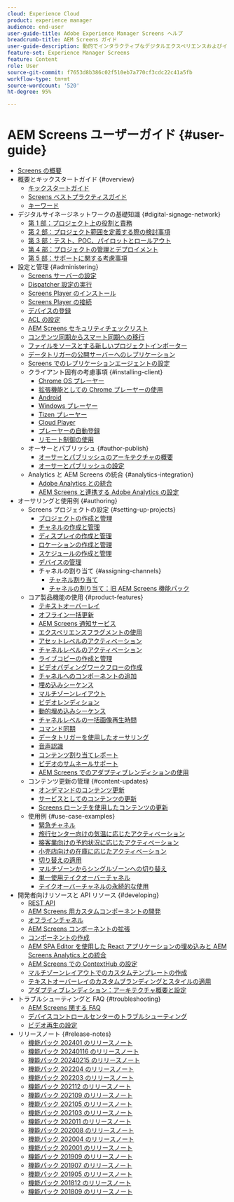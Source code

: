 ```yaml
---
cloud: Experience Cloud
product: experience manager
audience: end-user
user-guide-title: Adobe Experience Manager Screens ヘルプ
breadcrumb-title: AEM Screens ガイド
user-guide-description: 動的でインタラクティブなデジタルエクスペリエンスおよびインタラクションの公開を可能にするデジタル署名ソリューションの使用方法について説明します。
feature-set: Experience Manager Screens
feature: Content
role: User
source-git-commit: f7653d8b386c02f510eb7a770cf3cdc22c41a5fb
workflow-type: tm+mt
source-wordcount: '520'
ht-degree: 95%

---
```



# AEM Screens ユーザーガイド {#user-guide}

+ [Screens の概要](aem-screens-introduction.md)
+ 概要とキックスタートガイド {#overview}
   + [キックスタートガイド](kickstart-for-aem-screens.md)
   + [Screens ベストプラクティスガイド](https://experienceleague.adobe.com/ja/docs/experience-manager-screens/using/about-guide)
   + [キーワード](screens-glossary.md)
+ デジタルサイネージネットワークの基礎知識 {#digital-signage-network}
   + [第 1 部：プロジェクト上の役割と責務](project-roles-responsibilities.md)
   + [第 2 部：プロジェクト範囲を定義する際の検討事項](project-considerations.md)
   + [第 3 部：テスト、POC、パイロットとロールアウト](testing-pocs-pilots-rollouts.md)
   + [第 4 部：プロジェクトの管理とデプロイメント](project-management-and-deployment.md)
   + [第 5 部：サポートに関する考慮事項](support-considerations.md)
+ 設定と管理 {#administering}
   + [Screens サーバーの設定](configuring-screens-introduction.md)
   + [Dispatcher 設定の実行](dispatcher-configurations-aem-screens.md)
   + [Screens Player のインストール](installing-screens-player.md)
   + [Screens Player の接続](working-with-screens-player.md)
   + [デバイスの登録](device-registration.md)
   + [ACL の設定](setting-up-acls.md)
   + [AEM Screens セキュリティチェックリスト](security-checklist.md)
   + [コンテンツ同期からスマート同期への移行](smartsync.md)
   + [ファイルをソースとする新しいプロジェクトインポーター](project-importer.md)
   + [データトリガーの公開サーバーへのレプリケーション](replicating-data-triggers.md)
   + [Screens でのレプリケーションエージェントの設定](configure-screens-replication.md)
   + クライアント固有の考慮事項 {#installing-client}
      + [Chrome OS プレーヤー](implementing-chrome-os-player.md)
      + [拡張機能としての Chrome プレーヤーの使用](using-chrome-player-as-an-extension.md)
      + [Android](implementing-android-player.md)
      + [Windows プレーヤー](implementing-windows-player.md)
      + [Tizen プレーヤー](tizen-player.md)
      + [Cloud Player](implementing-cloud-player.md)
      + [プレーヤーの自動登録](auto-registration-players.md)
      + [リモート制御の使用](implementing-remote-control.md)
   + オーサーとパブリッシュ {#author-publish}
      + [オーサーとパブリッシュのアーキテクチャの概要](author-publish-architecture-overview.md)
      + [オーサーとパブリッシュの設定](author-and-publish.md)
   + Analytics と AEM Screens の統合 {#analytics-integration}
      + [Adobe Analytics との統合](adobe-analytics-integration-aem-screens.md)
      + [AEM Screens と連携する Adobe Analytics の設定](configuring-adobe-analytics-aem-screens.md)
+ オーサリングと使用例 {#authoring}
   + Screens プロジェクトの設定 {#setting-up-projects}
      + [プロジェクトの作成と管理](creating-a-screens-project.md)
      + [チャネルの作成と管理](managing-channels.md)
      + [ディスプレイの作成と管理](managing-displays.md)
      + [ロケーションの作成と管理](managing-locations.md)
      + [スケジュールの作成と管理](managing-schedules.md)
      + [デバイスの管理](managing-devices.md)
      + チャネルの割り当て {#assigning-channels}
         + [チャネル割り当て](channel-assignment-latest-fp.md)
         + [チャネルの割り当て：旧 AEM Screens 機能パック](channel-assignment.md)
   + コア製品機能の使用 {#product-features}
      + [テキストオーバーレイ](text-overlay.md)
      + [オフライン一括更新](bulk-offline-update.md)
      + [AEM Screens 通知サービス](screens-notifications-service.md)
      + [エクスペリエンスフラグメントの使用](experience-fragments-in-screens.md)
      + [アセットレベルのアクティベーション](asset-level-scheduling.md)
      + [チャネルレベルのアクティベーション](channel-level-activation.md)
      + [ライブコピーの作成と管理](managing-livecopy.md)
      + [ビデオパディングワークフローの作成](creating-a-video-padding-workflow.md)
      + [チャネルへのコンポーネントの追加](adding-components-to-a-channel.md)
      + [埋め込みシーケンス](embedded-sequences.md)
      + [マルチゾーンレイアウト](multi-zone-layout-aem-screens.md)
      + [ビデオレンディション](generating-renditions.md)
      + [動的埋め込みシーケンス](dynamic-embedded-sequences.md)
      + [チャネルレベルの一括画像再生時間](channel-level-image-playback.md)
      + [コマンド同期](using-command-sync.md)
      + [データトリガーを使用したオーサリング](authoring-data-triggers.md)
      + [音声認識](voice-recognition.md)
      + [コンテンツ割り当てレポート](content-assignment-report.md)
      + [ビデオのサムネールサポート](thumbnail-support.md)
      + [AEM Screens でのアダプティブレンディションの使用](using-adaptive-renditions.md)
   + コンテンツ更新の管理 {#content-updates}
      + [オンデマンドのコンテンツ更新](on-demand-content.md)
      + [サービスとしてのコンテンツの更新](content-update-as-a-service.md)
      + [Screens ローンチを使用したコンテンツの更新](launches.md)
   + 使用例 {#use-case-examples}
      + [緊急チャネル](emergency-channel.md)
      + [旅行センター向けの気温に応じたアクティベーション](local-temperature-activation.md)
      + [接客業向けの予約状況に応じたアクティベーション](hospitality-reservation-activation.md)
      + [小売店向けの在庫に応じたアクティベーション](retail-inventory-activation.md)
      + [切り替えの適用](applying-transitions.md)
      + [マルチゾーンからシングルゾーンへの切り替え](multizone-to-singlezone.md)
      + [単一使用テイクオーバーチャネル](single-use-takeover-channel.md)
      + [テイクオーバーチャネルの永続的な使用](perpetual-takeover-channel.md)
+ 開発者向けリソースと API リソース {#developing}
   + [REST API](rest-api.md)
   + [AEM Screens 用カスタムコンポーネントの開発](developing-custom-component-tutorial-develop.md)
   + [オフラインチャネル](offline-channels.md)
   + [AEM Screens コンポーネントの拡張](extending-component-tutorial-develop.md)
   + [コンポーネントの作成](creating-components.md)
   + [AEM SPA Editor を使用した React アプリケーションの埋め込みと AEM Screens Analytics との統合](embedding-react-app.md)
   + [AEM Screens での ContextHub の設定](configuring-context-hub.md)
   + [マルチゾーンレイアウトでのカスタムテンプレートの作成](creating-custom-templates-multizone-layouts.md)
   + [テキストオーバーレイのカスタムブランディングとスタイルの適用](custom-branding-text-overlays.md)
   + [アダプティブレンディション：アーキテクチャ概要と設定](/help/user-guide/adaptive-renditions.md)
+ トラブルシューティングと FAQ {#troubleshooting}
   + [AEM Screens 関する FAQ](aem-screens-faqs.md)
   + [デバイスコントロールセンターのトラブルシューティング](monitoring-screens.md)
   + [ビデオ再生の設定](troubleshoot-videos.md)
+ リリースノート {#release-notes}
   + [機能パック 202401 のリリースノート](release-notes-fp-202401.md)
   + [機能パック 20240116 のリリースノート](release-notes-fp-20240116.md)
   + [機能パック 20240215 のリリースノート](release-notes-fp-20240215.md)
   + [機能パック 202204 のリリースノート](release-notes-fp-202204.md)
   + [機能パック 202203 のリリースノート](release-notes-fp-202203.md)
   + [機能パック 202112 のリリースノート](release-notes-fp-202112.md)
   + [機能パック 202109 のリリースノート](release-notes-fp-202109.md)
   + [機能パック 202105 のリリースノート](release-notes-fp-202105.md)
   + [機能パック 202103 のリリースノート](release-notes-fp-202103.md)
   + [機能パック 202011 のリリースノート](release-notes-fp-202011.md)
   + [機能パック 202008 のリリースノート](release-notes-fp-202008.md)
   + [機能パック 202004 のリリースノート](release-notes-fp-202004.md)
   + [機能パック 202001 のリリースノート](release-notes-fp-202001.md)
   + [機能パック 201909 のリリースノート](release-notes-fp-201909.md)
   + [機能パック 201907 のリリースノート](release-notes-fp-201907.md)
   + [機能パック 201905 のリリースノート](screens-release-notes-fp-201905.md)
   + [機能パック 201812 のリリースノート](release-notes-fp-201812.md)
   + [機能パック 201809 のリリースノート](screens-release-notes.md)
